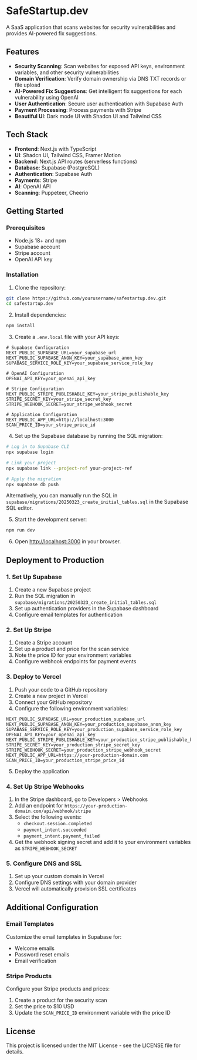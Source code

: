 # SafeStartup.dev

A SaaS application that scans websites for security vulnerabilities and provides AI-powered fix suggestions.

## Features

- **Security Scanning**: Scan websites for exposed API keys, environment variables, and other security vulnerabilities
- **Domain Verification**: Verify domain ownership via DNS TXT records or file upload
- **AI-Powered Fix Suggestions**: Get intelligent fix suggestions for each vulnerability using OpenAI
- **User Authentication**: Secure user authentication with Supabase Auth
- **Payment Processing**: Process payments with Stripe
- **Beautiful UI**: Dark mode UI with Shadcn UI and Tailwind CSS

## Tech Stack

- **Frontend**: Next.js with TypeScript
- **UI**: Shadcn UI, Tailwind CSS, Framer Motion
- **Backend**: Next.js API routes (serverless functions)
- **Database**: Supabase (PostgreSQL)
- **Authentication**: Supabase Auth
- **Payments**: Stripe
- **AI**: OpenAI API
- **Scanning**: Puppeteer, Cheerio

## Getting Started

### Prerequisites

- Node.js 18+ and npm
- Supabase account
- Stripe account
- OpenAI API key

### Installation

1. Clone the repository:

```bash
git clone https://github.com/yourusername/safestartup.dev.git
cd safestartup.dev
```

2. Install dependencies:

```bash
npm install
```

3. Create a `.env.local` file with your API keys:

```
# Supabase Configuration
NEXT_PUBLIC_SUPABASE_URL=your_supabase_url
NEXT_PUBLIC_SUPABASE_ANON_KEY=your_supabase_anon_key
SUPABASE_SERVICE_ROLE_KEY=your_supabase_service_role_key

# OpenAI Configuration
OPENAI_API_KEY=your_openai_api_key

# Stripe Configuration
NEXT_PUBLIC_STRIPE_PUBLISHABLE_KEY=your_stripe_publishable_key
STRIPE_SECRET_KEY=your_stripe_secret_key
STRIPE_WEBHOOK_SECRET=your_stripe_webhook_secret

# Application Configuration
NEXT_PUBLIC_APP_URL=http://localhost:3000
SCAN_PRICE_ID=your_stripe_price_id
```

4. Set up the Supabase database by running the SQL migration:

```bash
# Log in to Supabase CLI
npx supabase login

# Link your project
npx supabase link --project-ref your-project-ref

# Apply the migration
npx supabase db push
```

Alternatively, you can manually run the SQL in `supabase/migrations/20250323_create_initial_tables.sql` in the Supabase SQL editor.

5. Start the development server:

```bash
npm run dev
```

6. Open [http://localhost:3000](http://localhost:3000) in your browser.

## Deployment to Production

### 1. Set Up Supabase

1. Create a new Supabase project
2. Run the SQL migration in `supabase/migrations/20250323_create_initial_tables.sql`
3. Set up authentication providers in the Supabase dashboard
4. Configure email templates for authentication

### 2. Set Up Stripe

1. Create a Stripe account
2. Set up a product and price for the scan service
3. Note the price ID for your environment variables
4. Configure webhook endpoints for payment events

### 3. Deploy to Vercel

1. Push your code to a GitHub repository
2. Create a new project in Vercel
3. Connect your GitHub repository
4. Configure the following environment variables:

```
NEXT_PUBLIC_SUPABASE_URL=your_production_supabase_url
NEXT_PUBLIC_SUPABASE_ANON_KEY=your_production_supabase_anon_key
SUPABASE_SERVICE_ROLE_KEY=your_production_supabase_service_role_key
OPENAI_API_KEY=your_openai_api_key
NEXT_PUBLIC_STRIPE_PUBLISHABLE_KEY=your_production_stripe_publishable_key
STRIPE_SECRET_KEY=your_production_stripe_secret_key
STRIPE_WEBHOOK_SECRET=your_production_stripe_webhook_secret
NEXT_PUBLIC_APP_URL=https://your-production-domain.com
SCAN_PRICE_ID=your_production_stripe_price_id
```

5. Deploy the application

### 4. Set Up Stripe Webhooks

1. In the Stripe dashboard, go to Developers > Webhooks
2. Add an endpoint for `https://your-production-domain.com/api/webhook/stripe`
3. Select the following events:
   - `checkout.session.completed`
   - `payment_intent.succeeded`
   - `payment_intent.payment_failed`
4. Get the webhook signing secret and add it to your environment variables as `STRIPE_WEBHOOK_SECRET`

### 5. Configure DNS and SSL

1. Set up your custom domain in Vercel
2. Configure DNS settings with your domain provider
3. Vercel will automatically provision SSL certificates

## Additional Configuration

### Email Templates

Customize the email templates in Supabase for:
- Welcome emails
- Password reset emails
- Email verification

### Stripe Products

Configure your Stripe products and prices:
1. Create a product for the security scan
2. Set the price to $10 USD
3. Update the `SCAN_PRICE_ID` environment variable with the price ID

## License

This project is licensed under the MIT License - see the LICENSE file for details.
